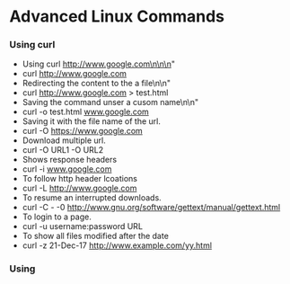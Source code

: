 
# Advanced Linux Commands

### Using curl


* Using curl http://www.google.com\n\n\n"
 * curl http://www.google.com
* Redirecting the content to the a file\n\n"
 * curl http://www.google.com > test.html
* Saving the command unser a cusom name\n\n"
 * curl -o test.html www.google.com
* Saving it with the file name of  the url.
 * curl -O https://www.google.com
* Download multiple url.
 * curl -O URL1 -O URL2
* Shows response headers
 * curl -i www.google.com
* To follow http header lcoations
 * curl -L http://www.google.com
* To resume an interrupted downloads.
 * curl -C - -0 http://www.gnu.org/software/gettext/manual/gettext.html
* To login to a page.
 * curl -u username:password URL
* To show all files modified after the date
 * curl -z 21-Dec-17     http://www.example.com/yy.html

### Using 


